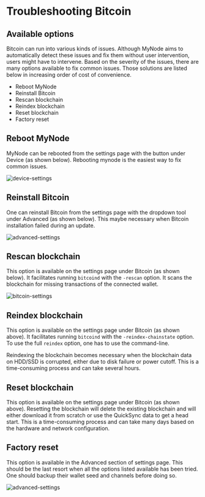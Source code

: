 # Troubleshooting Bitcoin

## Available options
Bitcoin can run into various kinds of issues. Although MyNode aims to automatically detect these issues and fix them without user intervention, users might have to intervene. Based on the severity of the issues, there are many options available to fix common issues. Those solutions are listed below in increasing order of cost of convenience.
- Reboot MyNode
- Reinstall Bitcoin
- Rescan blockchain
- Reindex blockchain
- Reset blockchain
- Factory reset

## Reboot MyNode

MyNode can be rebooted from the settings page with the button under Device (as shown below). Rebooting mynode is the easiest way to fix common issues.

![device-settings](/images/bitcoin/device-settings.png)

## Reinstall Bitcoin

One can reinstall Bitcoin from the settings page with the dropdown tool under Advanced (as shown below). This maybe necessary when Bitcoin installation failed during an update.

![advanced-settings](/images/bitcoin/advanced-settings.png)

## Rescan blockchain

This option is available on the settings page under Bitcoin (as shown below). It facilitates running `bitcoind` with the `-rescan` option. It scans the blockchain for missing transactions of the connected wallet.

![bitcoin-settings](/images/bitcoin/bitcoin-settings.png)

## Reindex blockchain

This option is available on the settings page under Bitcoin (as shown above). It facilitates running `bitcoind` with the `-reindex-chainstate` option. To use the full `reindex` option, one has to use the command-line.

Reindexing the blockchain becomes necessary when the blockchain data on HDD/SSD is corrupted, either due to disk failure or power cutoff. This is a time-consuming process and can take several hours.

## Reset blockchain

This option is available on the settings page under Bitcoin (as shown above).
Resetting the blockchain will delete the existing blockchain and will either download it from scratch or use the QuickSync data to get a head start. This is a time-consuming process and can take many days based on the hardware and network configuration.

## Factory reset

This option is available in the Advanced section of settings page. This should be the last resort when all the options listed available has been tried. One should backup their wallet seed and channels before doing so.
 
![advanced-settings](/images/bitcoin/advanced-settings.png)
